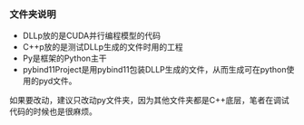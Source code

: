 ### 文件夹说明

* DLLp放的是CUDA并行编程模型的代码
* C++p放的是测试DLLp生成的文件时用的工程
* Py是框架的Python主干
* pybind11Project是用pybind11包装DLLP生成的文件，从而生成可在python使用的pyd文件。



如果要改动，建议只改动py文件夹，因为其他文件夹都是C++底层，笔者在调试代码的时候也是很麻烦。